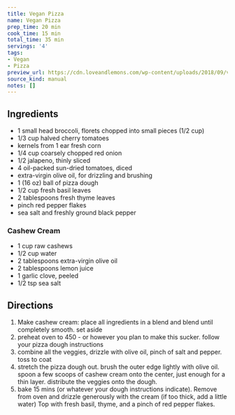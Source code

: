 ```yaml
---
title: Vegan Pizza
name: Vegan Pizza
prep_time: 20 min
cook_time: 15 min
total_time: 35 min
servings: '4'
tags:
- Vegan
- Pizza
preview_url: https://cdn.loveandlemons.com/wp-content/uploads/2018/09/vegan-pizza-1080x1080.jpg
source_kind: manual
notes: []
---
```


## Ingredients
- 1 small head broccoli, florets chopped into small pieces (1/2 cup)
- 1/3 cup halved cherry tomatoes
- kernels from 1 ear fresh corn
- 1/4 cup coarsely chopped red onion
- 1/2 jalapeno, thinly sliced
- 4 oil-packed sun-dried tomatoes, diced
- extra-virgin olive oil, for drizzling and brushing
- 1 (16 oz) ball of pizza dough
- 1/2 cup fresh basil leaves
- 2 tablespoons fresh thyme leaves
- pinch red pepper flakes
- sea salt and freshly ground black pepper

### Cashew Cream
- 1 cup raw cashews
- 1/2 cup water
- 2 tablespoons extra-virgin olive oil
- 2 tablespoons lemon juice
- 1 garlic clove, peeled
- 1/2 tsp sea salt


## Directions
1. Make cashew cream: place all ingredients in a blend and blend until completely smooth. set aside
2. preheat oven to 450 - or however you plan to make this sucker. follow your pizza dough instructions
3. combine all the veggies, drizzle with olive oil, pinch of salt and pepper. toss to coat
4. stretch the pizza dough out. brush the outer edge lightly with olive oil. spoon a few scoops of cashew cream onto the center, just enough for a thin layer. distribute the veggies onto the dough. 
5. bake 15 mins (or whatever your dough instructions indicate). Remove from oven and drizzle generously with the cream (if too thick, add a little water) Top with fresh basil, thyme, and a pinch of red pepper flakes. 
